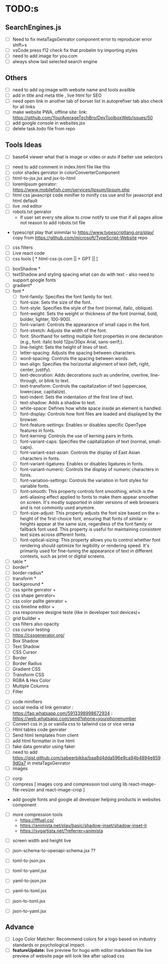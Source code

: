 # TODO:s

## SearchEngines.js
- [ ] Need to fix metaTagsGenrator component error to reproducer error shift+s 
- [ ] vsCode press f12 check fix that probelm try importing styles 
- [ ] need to add image for you.com
- [ ] always show last selected search engine

## Others
- [ ] need to add og:image with website name and tools availble 
- [ ] add in title and meta title , live html for SEO 
- [ ] need open link in another tab of borser list in autoprefixer tab also check for all links  
- [ ] make website PWA, offline site: link: https://github.com/YourAverageTechBro/DevToolboxWeb/issues/50 
- [ ] add google console in websites.jsx
- [ ] delete task.todo file from repo 

## Tools Ideas
- [ ] base64 viewer what that is image or video or auto if better use selectors 
* [ ] need to add comment in index.html file like this <!--**  Github: https://github.com/sabeerbikba/dev.tools  **-->
* [ ] color shades genrator in colorConverterComponent
* [ ] html-to-jsx.jsx and jsx-to-html
* [ ] loremIpsum genrator: https://www.mobilefish.com/services/lipsum/lipsum.php
* [ ] html css javascript code minifier 
 to minify css use <style></style> and for javascript <script></script> and html default
* [ ] live .md editor
* [ ] robots.txt genrator 
    - if user set every site allow to crow notify to use that if all pages allow not reason to add robots.txt file 
* typescript play that simmilar to https://www.typescriptlang.org/play/ copy from https://github.com/microsoft/TypeScript-Website repo
* [ ] css filters 
* [ ] Live react code
* [ ] css tools [ * html-css-js.com || + GPT || ]
 - [ ] boxShadow *
 - [ ] textShadow and styling spacing what can do with text - also need to support google fonts  
 - [ ] gradient*
 - [ ] font *
    * [ ] font-family: Specifies the font family for text.
    * [ ] font-size: Sets the size of the font.
    * [ ] font-style: Specifies the style of the font (normal, italic, oblique).
    * [ ] font-weight: Sets the weight or thickness of the font (normal, bold, bolder, lighter, 100-900).
    * [ ] font-variant: Controls the appearance of small caps in the font.
    * [ ] font-stretch: Adjusts the width of the font.
    * [ ] font: Shorthand for setting multiple font properties in one declaration (e.g., font: italic bold 12px/30px Arial, sans-serif;).
    * [ ] line-height: Sets the height of lines of text.
    * [ ] letter-spacing: Adjusts the spacing between characters.
    * [ ] word-spacing: Controls the spacing between words.
    * [ ] text-align: Specifies the horizontal alignment of text (left, right, center, justify).
    * [ ] text-decoration: Adds decorations such as underline, overline, line-through, or blink to text.
    * [ ] text-transform: Controls the capitalization of text (uppercase, lowercase, capitalize).
    * [ ] text-indent: Sets the indentation of the first line of text.
    * [ ] text-shadow: Adds a shadow to text.
    * [ ] white-space: Defines how white space inside an element is handled.
    * [ ] font-display: Controls how font files are loaded and displayed by the browser.
    * [ ] font-feature-settings: Enables or disables specific OpenType features in fonts.
    * [ ] font-kerning: Controls the use of kerning pairs in fonts.
    * [ ] font-variant-caps: Specifies the capitalization of text (normal, small-caps).
    * [ ] font-variant-east-asian: Controls the display of East Asian characters in fonts.
    * [ ] font-variant-ligatures: Enables or disables ligatures in fonts.
    * [ ] font-variant-numeric: Controls the display of numeric characters in fonts.
    * [ ] font-variation-settings: Controls the variation in font styles for variable fonts.
    * [ ] font-smooth: This property controls font smoothing, which is the anti-aliasing effect applied to fonts to make them appear smoother on screen. It's mostly supported in older versions of web browsers and is not commonly used anymore.
    * [ ] font-size-adjust: This property adjusts the font size based on the x-height of the first-choice font, ensuring that fonts of similar x-heights appear at the same size, regardless of the font family or fallback font used. This property is useful for maintaining consistent text sizes across different fonts.
    * [ ] font-optical-sizing: This property allows you to control whether font rendering should optimize for legibility or rendering speed. It's primarily used for fine-tuning the appearance of text in different contexts, such as print or digital screens.
 - [ ] table *
 - [ ] border*
 - [ ] border-radius*
 - [ ] transform *
 - [ ] backgoround *
 - [ ] css sprite genrator +
 - [ ] css shape genrator+
 - [ ] css color pallte genrator +
 - [ ] css timeline editor +
 - [ ] css responsive designe teste (like in developer tool devices)+
 - [ ] grid builder +
 - [ ] css filters also opacity 
 - [ ] css cursor testing 
 - [ ] https://cssgenerator.org/
 - [ ] Box Shadow
 - [ ] Text Shadow
 - [ ] CSS Cursor
 - [ ] Border
 - [ ] Border Radius
 - [ ] Gradient CSS
 - [ ] Transform CSS
 - [ ] RGBA & Hex Color
 - [ ] Multiple Columns
 - [ ] Filter
* [ ] code minifiers 
* [ ] social media id link genrator : https://faq.whatsapp.com/5913398998672934 : https://web.whatsapp.com/send?phone=yourphonenumber
* [ ] Convert css in js or vanilla css to tailwind css or vice versa 
* [ ] Html tables code genrater
* [ ] Send html templates from client
* [ ] add html formatter in live html
* [ ] fake data genrator using faker 
* [ ] need to add https://gist.github.com/sabeerbikba/baa8d4dda596e9ca94b4894e8599d0a7 in metaTagsGenrator 
* [ ] images
 - [ ] corp
 - [ ] compress
 [ images corp and compression tool using lib react-image-file-resizer and react-image-crop ]
* add google fonts and google all developer helping products in websites component
 - [ ] more compression tools 
    - https://fffuel.co/
    - https://animista.net/play/basic/shadow-inset/shadow-inset-lr
    - https://svgartista.net/?referrer=animista
* [ ] screen width and height live  

 * [ ] json-schema-to-openapi-schema.jsx ??
 * [ ] toml-to-json.jsx
 * [ ] toml-to-yaml.jsx
 * [ ] yaml-to-json.jsx
 * [ ] yaml-to-toml.jsx
 * [ ] json-to-toml.jsx
 * [ ] json-to-yaml.jsx

## Advance
* [ ] Logo Color Matcher: Recommend colors for a logo based on industry standards or psychological impact.
* [ ] **featureUpdate:** live preview for hugo with editor markdown file live preview of website page will look like after upload css 